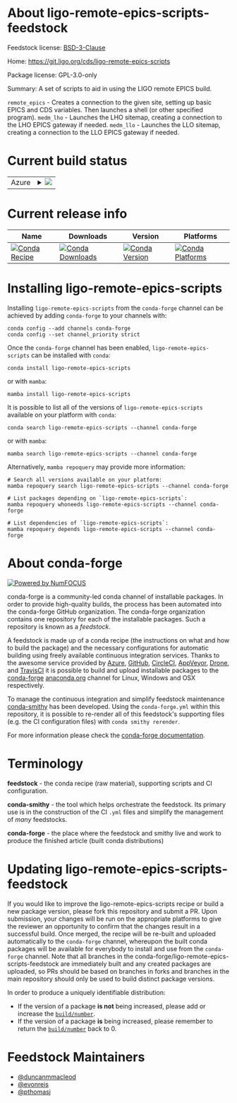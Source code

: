About ligo-remote-epics-scripts-feedstock
=========================================

Feedstock license: [BSD-3-Clause](https://github.com/conda-forge/ligo-remote-epics-scripts-feedstock/blob/main/LICENSE.txt)

Home: https://git.ligo.org/cds/ligo-remote-epics-scripts

Package license: GPL-3.0-only

Summary: A set of scripts to aid in using the LIGO remote EPICS build.

`remote_epics` - Creates a connection to the given site, setting up basic EPICS and CDS variables. Then launches a shell (or other specified program).
`medm_lho` - Launches the LHO sitemap, creating a connection to the LHO EPICS gateway if needed.
`medm_llo` - Launches the LLO sitemap, creating a connection to the LLO EPICS gateway if needed.


Current build status
====================


<table>
    
  <tr>
    <td>Azure</td>
    <td>
      <details>
        <summary>
          <a href="https://dev.azure.com/conda-forge/feedstock-builds/_build/latest?definitionId=15710&branchName=main">
            <img src="https://dev.azure.com/conda-forge/feedstock-builds/_apis/build/status/ligo-remote-epics-scripts-feedstock?branchName=main">
          </a>
        </summary>
        <table>
          <thead><tr><th>Variant</th><th>Status</th></tr></thead>
          <tbody><tr>
              <td>linux_64</td>
              <td>
                <a href="https://dev.azure.com/conda-forge/feedstock-builds/_build/latest?definitionId=15710&branchName=main">
                  <img src="https://dev.azure.com/conda-forge/feedstock-builds/_apis/build/status/ligo-remote-epics-scripts-feedstock?branchName=main&jobName=linux&configuration=linux%20linux_64_" alt="variant">
                </a>
              </td>
            </tr>
          </tbody>
        </table>
      </details>
    </td>
  </tr>
</table>

Current release info
====================

| Name | Downloads | Version | Platforms |
| --- | --- | --- | --- |
| [![Conda Recipe](https://img.shields.io/badge/recipe-ligo--remote--epics--scripts-green.svg)](https://anaconda.org/conda-forge/ligo-remote-epics-scripts) | [![Conda Downloads](https://img.shields.io/conda/dn/conda-forge/ligo-remote-epics-scripts.svg)](https://anaconda.org/conda-forge/ligo-remote-epics-scripts) | [![Conda Version](https://img.shields.io/conda/vn/conda-forge/ligo-remote-epics-scripts.svg)](https://anaconda.org/conda-forge/ligo-remote-epics-scripts) | [![Conda Platforms](https://img.shields.io/conda/pn/conda-forge/ligo-remote-epics-scripts.svg)](https://anaconda.org/conda-forge/ligo-remote-epics-scripts) |

Installing ligo-remote-epics-scripts
====================================

Installing `ligo-remote-epics-scripts` from the `conda-forge` channel can be achieved by adding `conda-forge` to your channels with:

```
conda config --add channels conda-forge
conda config --set channel_priority strict
```

Once the `conda-forge` channel has been enabled, `ligo-remote-epics-scripts` can be installed with `conda`:

```
conda install ligo-remote-epics-scripts
```

or with `mamba`:

```
mamba install ligo-remote-epics-scripts
```

It is possible to list all of the versions of `ligo-remote-epics-scripts` available on your platform with `conda`:

```
conda search ligo-remote-epics-scripts --channel conda-forge
```

or with `mamba`:

```
mamba search ligo-remote-epics-scripts --channel conda-forge
```

Alternatively, `mamba repoquery` may provide more information:

```
# Search all versions available on your platform:
mamba repoquery search ligo-remote-epics-scripts --channel conda-forge

# List packages depending on `ligo-remote-epics-scripts`:
mamba repoquery whoneeds ligo-remote-epics-scripts --channel conda-forge

# List dependencies of `ligo-remote-epics-scripts`:
mamba repoquery depends ligo-remote-epics-scripts --channel conda-forge
```


About conda-forge
=================

[![Powered by
NumFOCUS](https://img.shields.io/badge/powered%20by-NumFOCUS-orange.svg?style=flat&colorA=E1523D&colorB=007D8A)](https://numfocus.org)

conda-forge is a community-led conda channel of installable packages.
In order to provide high-quality builds, the process has been automated into the
conda-forge GitHub organization. The conda-forge organization contains one repository
for each of the installable packages. Such a repository is known as a *feedstock*.

A feedstock is made up of a conda recipe (the instructions on what and how to build
the package) and the necessary configurations for automatic building using freely
available continuous integration services. Thanks to the awesome service provided by
[Azure](https://azure.microsoft.com/en-us/services/devops/), [GitHub](https://github.com/),
[CircleCI](https://circleci.com/), [AppVeyor](https://www.appveyor.com/),
[Drone](https://cloud.drone.io/welcome), and [TravisCI](https://travis-ci.com/)
it is possible to build and upload installable packages to the
[conda-forge](https://anaconda.org/conda-forge) [anaconda.org](https://anaconda.org/)
channel for Linux, Windows and OSX respectively.

To manage the continuous integration and simplify feedstock maintenance
[conda-smithy](https://github.com/conda-forge/conda-smithy) has been developed.
Using the ``conda-forge.yml`` within this repository, it is possible to re-render all of
this feedstock's supporting files (e.g. the CI configuration files) with ``conda smithy rerender``.

For more information please check the [conda-forge documentation](https://conda-forge.org/docs/).

Terminology
===========

**feedstock** - the conda recipe (raw material), supporting scripts and CI configuration.

**conda-smithy** - the tool which helps orchestrate the feedstock.
                   Its primary use is in the construction of the CI ``.yml`` files
                   and simplify the management of *many* feedstocks.

**conda-forge** - the place where the feedstock and smithy live and work to
                  produce the finished article (built conda distributions)


Updating ligo-remote-epics-scripts-feedstock
============================================

If you would like to improve the ligo-remote-epics-scripts recipe or build a new
package version, please fork this repository and submit a PR. Upon submission,
your changes will be run on the appropriate platforms to give the reviewer an
opportunity to confirm that the changes result in a successful build. Once
merged, the recipe will be re-built and uploaded automatically to the
`conda-forge` channel, whereupon the built conda packages will be available for
everybody to install and use from the `conda-forge` channel.
Note that all branches in the conda-forge/ligo-remote-epics-scripts-feedstock are
immediately built and any created packages are uploaded, so PRs should be based
on branches in forks and branches in the main repository should only be used to
build distinct package versions.

In order to produce a uniquely identifiable distribution:
 * If the version of a package **is not** being increased, please add or increase
   the [``build/number``](https://docs.conda.io/projects/conda-build/en/latest/resources/define-metadata.html#build-number-and-string).
 * If the version of a package **is** being increased, please remember to return
   the [``build/number``](https://docs.conda.io/projects/conda-build/en/latest/resources/define-metadata.html#build-number-and-string)
   back to 0.

Feedstock Maintainers
=====================

* [@duncanmmacleod](https://github.com/duncanmmacleod/)
* [@evonreis](https://github.com/evonreis/)
* [@pthomasj](https://github.com/pthomasj/)

